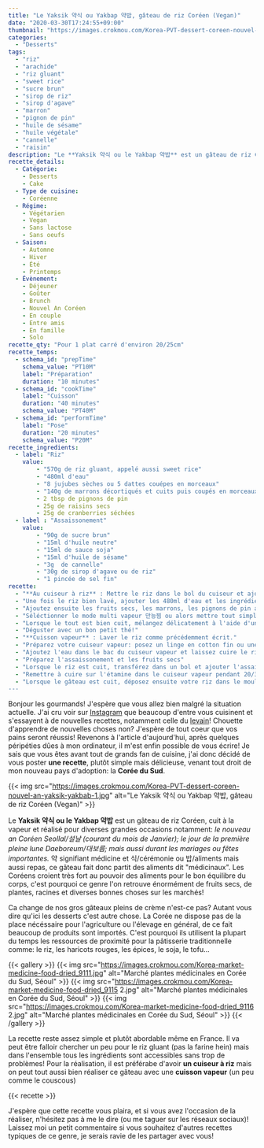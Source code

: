 ```yaml
---
title: "Le Yaksik 약식 ou Yakbap 약밥, gâteau de riz Coréen (Vegan)"
date: "2020-03-30T17:24:55+09:00"
thumbnail: "https://images.crokmou.com/Korea-PVT-dessert-coreen-nouvel-an-yaksik-yakbab-2.jpg"
categories:
  - "Desserts"
tags:
  - "riz"
  - "arachide"
  - "riz gluant"
  - "sweet rice"
  - "sucre brun"
  - "sirop de riz"
  - "sirop d'agave"
  - "marron"
  - "pignon de pin"
  - "huile de sésame"
  - "huile végétale"
  - "cannelle"
  - "raisin"
description: "Le **Yaksik 약식 ou le Yakbap 약밥** est un gâteau de riz Coréen, cuit à la vapeur et réalisé pour diverses grandes occasions! Il se compose de riz vapeur sucré et de fruits secs. 약 signifiant médicine et 식 cérémonie ou 밥 aliments/repas, ce gâteau fait donc partit des aliments dit médicinaux"
recette_details:
  - Catégorie:
    - Desserts
    - Cake
  - Type de cuisine:
    - Coréenne 
  - Régime:
    - Végétarien
    - Vegan
    - Sans lactose
    - Sans oeufs
  - Saison:
    - Automne
    - Hiver
    - Été
    - Printemps
  - Évènement:
    - Déjeuner
    - Goûter
    - Brunch
    - Nouvel An Coréen
    - En couple
    - Entre amis
    - En famille
    - Solo
recette_qty: "Pour 1 plat carré d'environ 20/25cm"
recette_temps:
  - schema_id: "prepTime"
    schema_value: "PT10M"
    label: "Préparation"
    duration: "10 minutes"
  - schema_id: "cookTime"
    label: "Cuisson"
    duration: "40 minutes"
    schema_value: "PT40M"
  - schema_id: "performTime"
    label: "Pose"
    duration: "20 minutes"
    schema_value: "P20M"
recette_ingredients:   
  - label: "Riz"
    value:
        - "570g de riz gluant, appelé aussi sweet rice"
        - "480ml d'eau"
        - "8 jujubes sèches ou 5 dattes couépes en morceaux"
        - "140g de marrons décortiqués et cuits puis coupés en morceaux"
        - 2 tbsp de pignons de pin
        - 25g de raisins secs
        - 25g de cranberries séchées
  - label : "Assaissonement"
    value:
        - "90g de sucre brun"
        - "15ml d'huile neutre"
        - "15ml de sauce soja"
        - "15ml d'huile de sésame"
        - "3g  de cannelle"
        - "30g de sirop d'agave ou de riz"
        - "1 pincée de sel fin"
recette:
  - "**Au cuiseur à riz** : Mettre le riz dans le bol du cuiseur et ajouter de l'eau du robinet: Il faut laver le riz. Pour cela ajouter de l'eau sur le riz, mélangez bien à l'aide de vos mains et jetez l'eau "sale" (ou alors gardez la pour faire un délicieux bouillon). Répétez l'opération deux fois"
  - "Une fois le riz bien lavé, ajouter les 480ml d'eau et les ingrédients de l'assaissonement. Mélangez bien"
  - "Ajoutez ensuite les fruits secs, les marrons, les pignons de pin ainsi que les dattes ou jujube. Faites en sorte que cela soit reparti de manière égale dans le bol du cuiseur à riz"
  - "Séléctionner le mode multi vapeur 만능찜 ou alors mettre tout simplement 35/40minutes"
  - "Lorsque le tout est bien cuit, mélangez délicatement à l'aide d'une cuillère à riz. Déposez ensuite votre riz dans un moule carré préalablement filmé. Tassez le riz ppuis laissez refroidir 20/30 minutes"
  - "Déguster avec un bon petit thé!"
  - "**Cuisson vapeur** : Laver le riz comme précédemment écrit."
  - "Préparez votre cuiseur vapeur: posez un linge en cotton fin ou une étamine afin d'y déposer par dessus le riz péralablement lavé."
  - "Ajoutez l'eau dans le bac du cuiseur vapeur et laissez cuire le riz pendant 30 minutes environ"
  - "Préparez l'assaissonement et les fruits secs"
  - "Lorsque le riz est cuit, transférez dans un bol et ajouter l'assaissonement et les fruits secs. Bien mélanger à l'aide d'une spatule"
  - "Remettre à cuire sur l'étamine dans le cuiseur vapeur pendant 20/30 minutes environ"
  - "Lorsque le gâteau est cuit, déposez ensuite votre riz dans le moule filmé comme expliqué dans le point n°5
---
```


Bonjour les gourmands! J'espère que vous allez bien malgré la situation actuelle. J'ai cru voir sur <a href="https://www.instagram.com/crokmou.veg/" target="_blank">Instagram</a> que beaucoup d'entre vous cuisinent et s'essayent à de nouvelles recettes, notamment celle du <a href="https://crokmou.com/2014/06/levain-fait-maison/" target="_blank">levain</a>! Chouette d'apprendre de nouvelles choses non? J'espère de tout coeur que vos pains seront réussis! 
Revenons à l'article d'aujourd'hui, après quelques péripéties dûes à mon ordinateur, il m'est enfin possible de vous écrire! Je sais que vous êtes avant tout de grands fan de cuisine, j'ai donc décidé de vous poster **une recette**, plutôt simple mais délicieuse, venant tout droit de mon nouveau pays d'adoption: la **Corée du Sud**.

{{< img src="https://images.crokmou.com/Korea-PVT-dessert-coreen-nouvel-an-yaksik-yakbab-1.jpg" alt="Le Yaksik 약식 ou Yakbap 약밥, gâteau de riz Coréen (Vegan)" >}}

Le **Yaksik 약식 ou le Yakbap 약밥** est un gâteau de riz Coréen, cuit à la vapeur et réalisé pour diverses grandes occasions notamment: *le nouveau an Coréen Seollal/설날 (courant du mois de Janvier); le jour de la première pleine lune Daeboreum/대보름; mais aussi durant les mariages ou fêtes importantes.*
약 signifiant médicine et 식/cérémonie ou 밥/aliments mais aussi repas, ce gâteau fait donc partit des aliments dit "médicinaux". Les Coréens croient très fort au pouvoir des aliments pour le bon équilibre du corps, c'est pourquoi ce genre l'on retrouve énormément de fruits secs, de plantes, racines et diverses bonnes choses sur les marchés!

Ca change de nos gros gâteaux pleins de crème n'est-ce pas? Autant vous dire qu'ici les desserts c'est autre chose. La Corée ne dispose pas de la place nécéssaire pour l'agriculture ou l'élevage en général, de ce fait beaucoup de produits sont importés. C'est pourquoi ils utilisent la plupart du temps les ressources de proximité pour la pâtisserie traditionnelle comme: le riz, les haricots rouges, les épices, le soja, le tofu...

{{< gallery >}}
  {{< img src="https://images.crokmou.com/Korea-market-medicine-food-dried_9111.jpg" alt="Marché plantes médicinales en Corée du Sud, Séoul" >}}
  {{< img src="https://images.crokmou.com/Korea-market-medicine-food-dried_9115 2.jpg" alt="Marché plantes médicinales en Corée du Sud, Séoul" >}}
  {{< img src="https://images.crokmou.com/Korea-market-medicine-food-dried_9116 2.jpg" alt="Marché plantes médicinales en Corée du Sud, Séoul" >}}
{{< /gallery >}}

La recette reste assez simple et plutôt abordable même en France. Il va peut être falloir chercher un peu pour le riz gluant (pas la farine hein) mais dans l'ensemble tous les ingrédients sont accessibles sans trop de problèmes!
Pour la réalisation, il est préférabe d'avoir **un cuiseur à riz** mais on peut tout aussi bien réaliser ce gâteau avec une **cuisson vapeur** (un peu comme le couscous)

{{< recette >}}

J'espère que cette recette vous plaira, et si vous avez l'occasion de la réaliser, n'hésitez pas à me le dire (ou me taguer sur les réseaux sociaux)!
Laissez moi un petit commentaire si vous souhaitez d'autres recettes typiques de ce genre, je serais ravie de les partager avec vous!